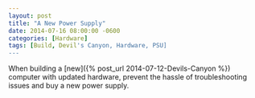 ```yaml
---
layout: post
title: "A New Power Supply"
date: 2014-07-16 08:00:00 -0600
categories: [Hardware]
tags: [Build, Devil's Canyon, Hardware, PSU]
---
```


When building a [new]({% post_url 2014-07-12-Devils-Canyon %}) computer with updated hardware, prevent the hassle of troubleshooting issues and buy a new power supply.
